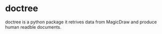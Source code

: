 doctree
=========

doctree is a python package
it retrives data from MagicDraw and produce human readble
documents.
